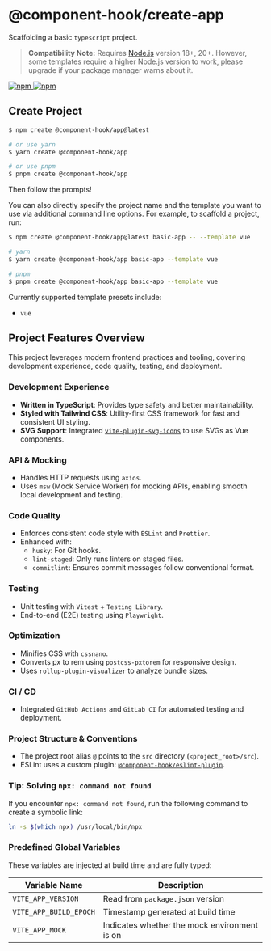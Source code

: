 # @component-hook/create-app

Scaffolding a basic `typescript` project.

> **Compatibility Note:**
> Requires [Node.js](https://nodejs.org/en/) version 18+, 20+. However, some templates require a higher Node.js version to work, please upgrade if your package manager warns about it.

<p>
  <a href="https://npm-stat.com/charts.html?package=@component-hook/create-app">
    <img src="https://img.shields.io/npm/dm/@component-hook/create-app.svg" alt="npm"/>
  </a>
  <a href="https://www.npmjs.com/package/@component-hook/create-app">
    <img src="https://img.shields.io/npm/v/@component-hook/create-app.svg" alt="npm"/>
  </a>
</p>

## Create Project

```bash
$ npm create @component-hook/app@latest

# or use yarn
$ yarn create @component-hook/app

# or use pnpm
$ pnpm create @component-hook/app
```

Then follow the prompts!

You can also directly specify the project name and the template you want to use via additional command line options. For example, to scaffold a project, run:

```bash
$ npm create @component-hook/app@latest basic-app -- --template vue

# yarn
$ yarn create @component-hook/app basic-app --template vue

# pnpm
$ pnpm create @component-hook/app basic-app --template vue
```

Currently supported template presets include:

- `vue`

## Project Features Overview

This project leverages modern frontend practices and tooling, covering development experience, code quality, testing, and deployment.

### Development Experience

- **Written in TypeScript**: Provides type safety and better maintainability.
- **Styled with Tailwind CSS**: Utility-first CSS framework for fast and consistent UI styling.
- **SVG Support**: Integrated [`vite-plugin-svg-icons`](https://github.com/vbenjs/vite-plugin-svg-icons) to use SVGs as Vue components.

### API & Mocking

- Handles HTTP requests using `axios`.
- Uses `msw` (Mock Service Worker) for mocking APIs, enabling smooth local development and testing.

### Code Quality

- Enforces consistent code style with `ESLint` and `Prettier`.
- Enhanced with:
  - `husky`: For Git hooks.
  - `lint-staged`: Only runs linters on staged files.
  - `commitlint`: Ensures commit messages follow conventional format.

### Testing

- Unit testing with `Vitest` + `Testing Library`.
- End-to-end (E2E) testing using `Playwright`.

### Optimization

- Minifies CSS with `cssnano`.
- Converts px to rem using `postcss-pxtorem` for responsive design.
- Uses `rollup-plugin-visualizer` to analyze bundle sizes.

### CI / CD

- Integrated `GitHub Actions` and `GitLab CI` for automated testing and deployment.

### Project Structure & Conventions

- The project root alias `@` points to the `src` directory (`<project_root>/src`).
- ESLint uses a custom plugin: [`@component-hook/eslint-plugin`](https://www.npmjs.com/package/@component-hook/eslint-plugin).

### Tip: Solving `npx: command not found`

If you encounter `npx: command not found`, run the following command to create a symbolic link:

```bash
ln -s $(which npx) /usr/local/bin/npx
```

### Predefined Global Variables

These variables are injected at build time and are fully typed:

| Variable Name          | Description                                  |
| ---------------------- | -------------------------------------------- |
| `VITE_APP_VERSION`     | Read from `package.json` version             |
| `VITE_APP_BUILD_EPOCH` | Timestamp generated at build time            |
| `VITE_APP_MOCK`        | Indicates whether the mock environment is on |
